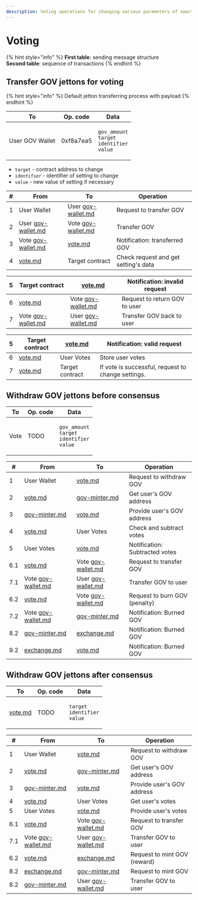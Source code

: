 ```yaml
---
description: Voting operations for changing various parameters of smart contracts.
---
```


# Voting

{% hint style="info" %}
**First table**: sending message structure\
**Second table**: sequence of transactions
{% endhint %}

## Transfer GOV jettons for voting

{% hint style="info" %}
Default jetton transferring process with payload
{% endhint %}

| To              | Op. code  | Data                                                                                                   |
| --------------- | --------- | ------------------------------------------------------------------------------------------------------ |
| User GOV Wallet | 0xf8a7ea5 | <p><code>gov_amount</code><br><code>target</code><br><code>identifier</code><br><code>value</code></p> |

* `target` - contract address to change
* `identifier` - identifier of setting to change
* `value` - new value of setting if necessary

| # | From                                                       | To                                                         | Operation                            |
| - | ---------------------------------------------------------- | ---------------------------------------------------------- | ------------------------------------ |
| 1 | User Wallet                                                | User [gov-wallet.md](../contracts/gov-wallet.md "mention") | Request to transfer GOV              |
| 2 | User [gov-wallet.md](../contracts/gov-wallet.md "mention") | Vote [gov-wallet.md](../contracts/gov-wallet.md "mention") | Transfer GOV                         |
| 3 | Vote [gov-wallet.md](../contracts/gov-wallet.md "mention") | [vote.md](../contracts/vote.md "mention")                  | Notification: transferred GOV        |
| 4 | [vote.md](../contracts/vote.md "mention")                  | Target contract                                            | Check request and get setting's data |

| 5 | Target contract                                            | [vote.md](../contracts/vote.md "mention")                  | Notification: invalid request |
| - | ---------------------------------------------------------- | ---------------------------------------------------------- | ----------------------------- |
| 6 | [vote.md](../contracts/vote.md "mention")                  | Vote [gov-wallet.md](../contracts/gov-wallet.md "mention") | Request to return GOV to user |
| 7 | Vote [gov-wallet.md](../contracts/gov-wallet.md "mention") | User [gov-wallet.md](../contracts/gov-wallet.md "mention") | Transfer GOV back to user     |

| 5 | Target contract                           | [vote.md](../contracts/vote.md "mention") | Notification: valid request                        |
| - | ----------------------------------------- | ----------------------------------------- | -------------------------------------------------- |
| 6 | [vote.md](../contracts/vote.md "mention") | User Votes                                | Store user votes                                   |
| 7 | [vote.md](../contracts/vote.md "mention") | Target contract                           | If vote is successful, request to change settings. |

## Withdraw GOV jettons before consensus

| To   | Op. code | Data                                                                                                   |
| ---- | -------- | ------------------------------------------------------------------------------------------------------ |
| Vote | TODO     | <p><code>gov_amount</code><br><code>target</code><br><code>identifier</code><br><code>value</code></p> |

| #   | From                                                       | To                                                         | Operation                      |
| --- | ---------------------------------------------------------- | ---------------------------------------------------------- | ------------------------------ |
| 1   | User Wallet                                                | [vote.md](../contracts/vote.md "mention")                  | Request to withdraw GOV        |
| 2   | [vote.md](../contracts/vote.md "mention")                  | [gov-minter.md](../contracts/gov-minter.md "mention")      | Get user's GOV address         |
| 3   | [gov-minter.md](../contracts/gov-minter.md "mention")      | [vote.md](../contracts/vote.md "mention")                  | Provide user's GOV address     |
| 4   | [vote.md](../contracts/vote.md "mention")                  | User Votes                                                 | Check and subtract votes       |
| 5   | User Votes                                                 | [vote.md](../contracts/vote.md "mention")                  | Notification: Subtracted votes |
| 6.1 | [vote.md](../contracts/vote.md "mention")                  | Vote [gov-wallet.md](../contracts/gov-wallet.md "mention") | Request to transfer GOV        |
| 7.1 | Vote [gov-wallet.md](../contracts/gov-wallet.md "mention") | User [gov-wallet.md](../contracts/gov-wallet.md "mention") | Transfer GOV to user           |
| 6.2 | [vote.md](../contracts/vote.md "mention")                  | Vote [gov-wallet.md](../contracts/gov-wallet.md "mention") | Request to burn GOV (penalty)  |
| 7.2 | Vote [gov-wallet.md](../contracts/gov-wallet.md "mention") | [gov-minter.md](../contracts/gov-minter.md "mention")      | Notification: Burned GOV       |
| 8.2 | [gov-minter.md](../contracts/gov-minter.md "mention")      | [exchange.md](../contracts/exchange.md "mention")          | Notification: Burned GOV       |
| 9.2 | [exchange.md](../contracts/exchange.md "mention")          | [vote.md](../contracts/vote.md "mention")                  | Notification: Burned GOV       |

## Withdraw GOV jettons after consensus

| To                                        | Op. code | Data                                                                        |
| ----------------------------------------- | -------- | --------------------------------------------------------------------------- |
| [vote.md](../contracts/vote.md "mention") | TODO     | <p><code>target</code><br><code>identifier</code><br><code>value</code></p> |

| #   | From                                                       | To                                                         | Operation                    |
| --- | ---------------------------------------------------------- | ---------------------------------------------------------- | ---------------------------- |
| 1   | User Wallet                                                | [vote.md](../contracts/vote.md "mention")                  | Request to withdraw GOV      |
| 2   | [vote.md](../contracts/vote.md "mention")                  | [gov-minter.md](../contracts/gov-minter.md "mention")      | Get user's GOV address       |
| 3   | [gov-minter.md](../contracts/gov-minter.md "mention")      | [vote.md](../contracts/vote.md "mention")                  | Provide user's GOV address   |
| 4   | [vote.md](../contracts/vote.md "mention")                  | User Votes                                                 | Get user's votes             |
| 5   | User Votes                                                 | [vote.md](../contracts/vote.md "mention")                  | Provide user's votes         |
| 6.1 | [vote.md](../contracts/vote.md "mention")                  | Vote [gov-wallet.md](../contracts/gov-wallet.md "mention") | Request to transfer GOV      |
| 7.1 | Vote [gov-wallet.md](../contracts/gov-wallet.md "mention") | User [gov-wallet.md](../contracts/gov-wallet.md "mention") | Transfer GOV to user         |
| 6.2 | [vote.md](../contracts/vote.md "mention")                  | [exchange.md](../contracts/exchange.md "mention")          | Request to mint GOV (reward) |
| 8.2 | [exchange.md](../contracts/exchange.md "mention")          | [gov-minter.md](../contracts/gov-minter.md "mention")      | Request to mint GOV          |
| 8.2 | [gov-minter.md](../contracts/gov-minter.md "mention")      | User [gov-wallet.md](../contracts/gov-wallet.md "mention") | Transfer GOV to user         |

